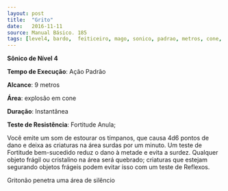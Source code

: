 ```yaml
---
layout: post
title:  "Grito"
date:   2016-11-11
source: Manual Básico. 185
tags: [level4, bardo,  feiticeiro, mago, sonico, padrao, metros, cone, instantanea, fortitude, anula]
---
```


**Sônico de Nível 4**

**Tempo de Execução**: Ação Padrão

**Alcance**: 9 metros

**Área**:  explosão em cone

**Duração**: Instantânea

**Teste de Resistência**: Fortitude Anula;

Você emite um som de estourar os tímpanos, que causa 4d6 pontos de dano e deixa as criaturas na área surdas por um minuto. Um teste de Fortitude bem-sucedido reduz o dano à metade e evita a surdez. Qualquer objeto frágil ou cristalino na área será quebrado; criaturas que estejam segurando objetos frágeis podem evitar isso com um teste de Reflexos.

Gritonão penetra uma área de silêncio